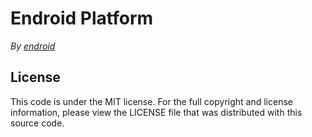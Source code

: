 Endroid Platform
================

*By [endroid](http://endroid.nl/)*

## License

This code is under the MIT license. For the full copyright and license
information, please view the LICENSE file that was distributed with this source
code.